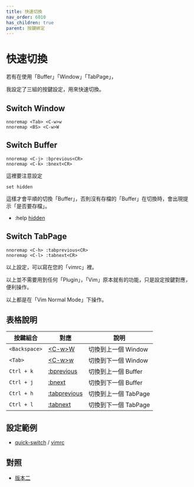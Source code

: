 ```yaml
---
title: 快速切換
nav_order: 6010
has_children: true
parent: 按鍵綁定
---
```


# 快速切換


若有在使用「Buffer」「Window」「TabPage」，

我設定了三組的按鍵設定，用來快速切換。


## Switch Window


``` vim
nnoremap <Tab> <C-w>w
nnoremap <BS> <C-w>W
```


## Switch Buffer


``` vim
nnoremap <C-j> :bprevious<CR>
nnoremap <C-k> :bnext<CR>
```

這裡要注意設定

```
set hidden
```

這樣才會平順的切換「Buffer」，否則沒有存檔的「Buffer」在切換時，會出現提示「是否要存檔」。

* :help [hidden](https://vimhelp.org/options.txt.html#%27hidden%27)


## Switch TabPage


``` vim
nnoremap <C-h> :tabprevious<CR>
nnoremap <C-l> :tabnext<CR>
```


以上設定，可以寫在您的「vimrc」裡。

以上並不需要用到任何「Plugin」，「Vim」原本就有的功能，只是設定按鍵對應，便利操作。

以上都是在「Vim Normal Mode」下操作。


## 表格說明


| 按鍵組合 | 對應 | 說明 |
| --- | --- | --- |
| `<Backspace>` | [&lt;C-w&gt;W](https://vimhelp.org/windows.txt.html#CTRL-W_W) | 切換到上一個 Window |
| `<Tab>` | [&lt;C-w&gt;w](https://vimhelp.org/windows.txt.html#CTRL-W_w) | 切換到下一個 Window |
| `Ctrl + k` | [:bprevious](https://vimhelp.org/windows.txt.html#%3Abprevious) | 切換到上一個 Buffer |
| `Ctrl + j` | [:bnext](https://vimhelp.org/windows.txt.html#%3Abnext) | 切換到下一個 Buffer |
| `Ctrl + h` | [:tabprevious](https://vimhelp.org/tabpage.txt.html#%3Atabprevious) | 切換到上一個 TabPage |
| `Ctrl + l` | [:tabnext](https://vimhelp.org/tabpage.txt.html#%3Atabnext) | 切換到下一個 TabPage |


## 設定範例

* [quick-switch](https://github.com/samwhelp/note-about-vim/tree/gh-pages/_demo/adjustment/keybind/quick-switch) / [vimrc](https://github.com/samwhelp/note-about-vim/blob/gh-pages/_demo/adjustment/keybind/quick-switch/vimrc)


## 對照

* [版本二](v2.md)
